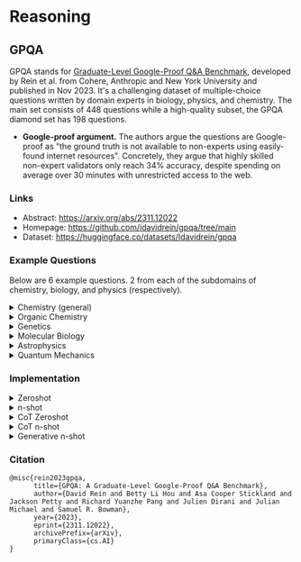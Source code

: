 # Reasoning

## GPQA

GPQA stands for [Graduate-Level Google-Proof Q&A Benchmark](https://arxiv.org/abs/2311.12022), developed by Rein et al. from Cohere, Anthropic and New York University and published in Nov 2023. It's a  challenging dataset of multiple-choice questions written by domain experts in biology, physics, and chemistry. The main set consists of 448 questions while a high-quality subset, the GPQA diamond set has 198 questions.

- **Google-proof argument.** The authors argue the questions are Google-proof as "the ground truth is not available to non-experts using easily-found internet resources". Concretely, they argue that highly skilled non-expert validators only reach 34% accuracy, despite spending on average over 30 minutes with unrestricted access to the web.

### Links

* Abstract: https://arxiv.org/abs/2311.12022
* Homepage: https://github.com/idavidrein/gpqa/tree/main
* Dataset: https://huggingface.co/datasets/Idavidrein/gpqa

### Example Questions

Below are 6 example questions. 2 from each of the subdomains of chemistry, biology, and physics (respectively).

<details>
<summary>Chemistry (general)</summary>

A reaction of a liquid organic compound, which molecules consist of carbon and hydrogen atoms, is performed at 80 centigrade and 20 bar for 24 hours. In the proton nuclear magnetic resonance spectrum, the signals with the highest chemical shift of the reactant are replaced by a signal of the product that is observed about three to four units downfield.  
Compounds from which position in the periodic system of the elements, which are also used in the corresponding large-scale industrial process, have been mostly likely initially added in small amounts?

- A) A metal compound from the fifth period.  
- B) A metal compound from the fifth period and a non-metal compound from the third period.  
- C) A metal compound from the fourth period.  
- D) A metal compound from the fourth period and a non-metal compound from the second period.  
</details>

<details>
<summary>Organic Chemistry</summary>

Methylcyclopentadiene (which exists as a fluxional mixture of isomers) was allowed to react with methyl isoamyl ketone and a catalytic amount of pyrrolidine. A bright yellow, cross-conjugated polyalkenyl hydrocarbon product formed (as a mixture of isomers), with water as a side product. These products are derivatives of fulvene. This product was then allowed to react with ethyl acrylate in a 1:1 ratio. Upon completion of the reaction, the bright yellow color had disappeared.  
How many chemically distinct isomers make up the final product (not counting stereoisomers)?

- A) 2  
- B) 16  
- C) 8  
- D) 4  
</details>

<details>
<summary>Genetics</summary>

If a sperm from species A is injected into an egg from species B and both species have the same number of chromosomes, what would be the main cause of the resulting zygote mortality?

- A) Species specific zona pellucida proteins on the egg cannot bind sperms from a different species.  
- B) Epistatic interactions between the genes of different species.  
- C) Chromosomal incompatibilities will cause failure of meiosis leading to death of zygote.  
- D) Chromosomal recombination will not occur in different species.  
</details>

<details>
<summary>Molecular Biology</summary>

A scientist studies the stress response of barley to increased temperatures and finds a protein that contributes to heat tolerance through the stabilization of the cell membrane. The scientist is very happy and wants to create a heat-tolerant cultivar of diploid wheat. Using databases, they find a heat tolerance protein homologue and start analyzing its accumulation under heat stress. Soon enough, the scientist discovers this protein is not synthesized in the wheat cultivar they study. There are many possible reasons for such behavior, including:

- A) A miRNA targets the protein, which makes exonucleases cut it immediately after the end of translation and before processing in the ER.  
- B) Trimethylation of lysine of H3 histone in position 27 at the promoter of the gene encoding the target protein.  
- C) A stop-codon occurs in the 5’-UTR region of the gene encoding the target protein.  
- D) The proteolysis process disrupts a quaternary structure of the protein, preserving only a tertiary structure.  
</details>

<details>
<summary>Astrophysics</summary>

Astronomers are studying a star with a Teff of approximately 6000 K. They are interested in spectroscopically determining the surface gravity of the star using spectral lines (EW < 100 mA) of two chemical elements, El1 and El2. Given the atmospheric temperature of the star, El1 is mostly in the neutral phase, while El2 is mostly ionized. Which lines are the most sensitive to surface gravity for the astronomers to consider?

- A) El2 I (neutral)  
- B) El1 II (singly ionized)  
- C) El2 II (singly ionized)  
- D) El1 I (neutral)  
</details>

<details>
<summary>Quantum Mechanics</summary>

Suppose we have a depolarizing channel operation given by 𝐸(𝜌). The probability, 𝑝, of the depolarization state represents the strength of the noise. If the Kraus operators of the given state are:  
- 𝐴₀ = √(1 − 3𝑝/4)  
- 𝐴₁ = √(𝑝/4)𝑋  
- 𝐴₂ = √(𝑝/4)𝑌  
- 𝐴₃ = √(𝑝/4)𝑍  

What could be the correct Kraus representation of the state 𝐸(𝜌)?  

- A) 𝐸(𝜌) = (1 − 𝑝)𝜌 + (𝑝/3)(𝑋𝜌𝑋 + 𝑌𝜌𝑌 + 𝑍𝜌𝑍)  
- B) 𝐸(𝜌) = (1 − 𝑝)𝜌 + (𝑝/3)(𝑋𝜌²𝑋 + 𝑌𝜌²𝑌 + 𝑍𝜌²𝑍)  
- C) 𝐸(𝜌) = (1 − 𝑝)𝜌 + (𝑝/4)(𝑋𝜌𝑋 + 𝑌𝜌𝑌 + 𝑍𝜌𝑍)  
- D) 𝐸(𝜌) = (1 − 𝑝)𝜌² + (𝑝/3)(𝑋𝜌²𝑋 + 𝑌𝜌²𝑌 + 𝑍𝜌²𝑍)  
</details>

### Implementation


<details>
<summary>Zeroshot</summary>

```yaml
dataset_path: Idavidrein/gpqa
tag: gpqa
output_type: multiple_choice
process_docs: !function utils.process_docs
training_split: train
# Because huggingface dataset only has train split
validation_split: train
test_split: null
doc_to_text: "What is the correct answer to this question:{{Question}}\nChoices:\n(A) {{choice1}}\n(B) {{choice2}}\n(C) {{choice3}}\n(D) {{choice4}}\nAnswer:"
doc_to_target: answer
doc_to_choice: ["(A)", "(B)", "(C)", "(D)"]
num_fewshot: 0
metric_list:
  - metric: acc
    aggregation: mean
    higher_is_better: true
  - metric: acc_norm
    aggregation: mean
    higher_is_better: true
metadata:
  version: 1.0
```

Source: https://github.com/EleutherAI/lm-evaluation-harness/blob/main/lm_eval/tasks/gpqa/zeroshot/_gpqa_zeroshot_yaml
</details>


<details>
<summary>n-shot</summary>

```yaml
dataset_path: Idavidrein/gpqa
tag: gpqa
output_type: multiple_choice
process_docs: !function utils.process_docs
training_split: train
# Because huggingface dataset only has train split
validation_split: train
test_split: null
description: "Here are some example questions from experts. Answer the final question yourself, following the format of the previous questions exactly.\n"
doc_to_text: "Question: {{Question}}\nChoices:\n(A) {{choice1}}\n(B) {{choice2}}\n(C) {{choice3}}\n(D) {{choice4}}\nAnswer:"
doc_to_target: answer
doc_to_choice: ["(A)", "(B)", "(C)", "(D)"]
metric_list:
  - metric: acc
    aggregation: mean
    higher_is_better: true
  - metric: acc_norm
    aggregation: mean
    higher_is_better: true
metadata:
  version: 2.0
```

Source: https://github.com/EleutherAI/lm-evaluation-harness/blob/main/lm_eval/tasks/gpqa/n_shot/_gpqa_n_shot_yaml
</details>


<details>
<summary>CoT Zeroshot</summary>

```yaml
dataset_path: Idavidrein/gpqa
tag: gpqa
output_type: generate_until
process_docs: !function utils.process_docs
training_split: train
# Because huggingface dataset only has train split
validation_split: train
test_split: null
doc_to_text: "What is the correct answer to this question:{{Question}}\nChoices:\n(A) {{choice1}}\n(B) {{choice2}}\n(C) {{choice3}}\n(D) {{choice4}}\nLet's think step by step: "
doc_to_target: answer
filter_list:
  - name: "strict-match"
    filter:
      - function: "regex"
        regex_pattern: "(?<=The answer is )(.*)(?=.)"
      - function: "take_first"
  - name: "flexible-extract"
    filter:
      - function: "multi_choice_regex"
        group_select: -1
        ignore_case: true
        ignore_punctuation: true
        regex_pattern: "(\\([A-Z]\\))"
      - function: "take_first"
generation_kwargs:
  until:
    - "</s>"
  do_sample: false
  temperature: 0.0
num_fewshot: 0
metric_list:
  - metric: exact_match
    aggregation: mean
    higher_is_better: true
    ignore_case: true
    ignore_punctuation: true
metadata:
  version: 1.0
```

Source: https://github.com/EleutherAI/lm-evaluation-harness/blob/main/lm_eval/tasks/gpqa/cot_zeroshot/_gpqa_cot_zeroshot_yaml
</details>

<details>
<summary>CoT n-shot</summary>

```yaml
dataset_path: Idavidrein/gpqa
tag: gpqa
output_type: generate_until
process_docs: !function utils.process_docs
training_split: train
# Because huggingface dataset only has train split
validation_split: train
test_split: null
description: "Here are some example questions from experts. Answer the final question yourself, following the format of the previous questions exactly.\n"
doc_to_text: "Question: {{Question}}\nChoices:\n(A) {{choice1}}\n(B) {{choice2}}\n(C) {{choice3}}\n(D) {{choice4}}\nLet's think step by step: "
doc_to_target: answer
filter_list:
  - name: "strict-match"
    filter:
      - function: "regex"
        regex_pattern: "(?<=The answer is )(.*)(?=.)"
      - function: "take_first"
  - name: "flexible-extract"
    filter:
      - function: "multi_choice_regex"
        group_select: -1
        ignore_case: true
        ignore_punctuation: true
        regex_pattern: "(\\([A-Z]\\))"
      - function: "take_first"
generation_kwargs:
  until:
    - "</s>"
  do_sample: false
  temperature: 0.0
metric_list:
  - metric: exact_match
    aggregation: mean
    higher_is_better: true
    ignore_case: true
    ignore_punctuation: true
metadata:
  version: 2.0
```

Source: https://github.com/EleutherAI/lm-evaluation-harness/blob/main/lm_eval/tasks/gpqa/cot_n_shot/_gpqa_cot_n_shot_yaml
</details>

<details>
<summary>Generative n-shot</summary>

```yaml
dataset_path: Idavidrein/gpqa
tag: gpqa
output_type: generate_until
process_docs: !function utils.process_docs
training_split: train
# Because huggingface dataset only has train split
validation_split: train
test_split: null
description: "Here are some example questions from experts. Answer the final question yourself, following the format of the previous questions exactly.\n"
doc_to_text: "Question: {{Question}}\nChoices:\n(A) {{choice1}}\n(B) {{choice2}}\n(C) {{choice3}}\n(D) {{choice4}}\nAnswer:"
doc_to_target: answer
filter_list:
  - name: "strict-match"
    filter:
      - function: "regex"
        regex_pattern: "(?<=The answer is )(.*)(?=.)"
      - function: "take_first"
  - name: "flexible-extract"
    filter:
      - function: "multi_choice_regex"
        group_select: -1
        ignore_case: true
        ignore_punctuation: true
        regex_pattern: "(\\([A-Z]\\))"
      - function: "take_first"
generation_kwargs:
  until:
    - "</s>"
    - "Question:"
    - "<|im_end|>"
  temperature: 0.0
metric_list:
  - metric: exact_match
    aggregation: mean
    higher_is_better: true
    ignore_case: true
    ignore_punctuation: true
metadata:
  version: 2.0
```

Source: https://github.com/EleutherAI/lm-evaluation-harness/blob/main/lm_eval/tasks/gpqa/generative/_gpqa_generative_n_shot_yaml
</details>


### Citation

```
@misc{rein2023gpqa,
      title={GPQA: A Graduate-Level Google-Proof Q&A Benchmark},
      author={David Rein and Betty Li Hou and Asa Cooper Stickland and Jackson Petty and Richard Yuanzhe Pang and Julien Dirani and Julian Michael and Samuel R. Bowman},
      year={2023},
      eprint={2311.12022},
      archivePrefix={arXiv},
      primaryClass={cs.AI}
}
```
